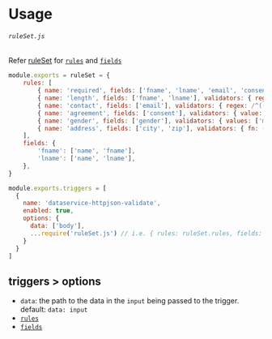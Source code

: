 # Usage
###### `ruleSet.js`
Refer [ruleSet](https://github.com/KlickInc/klick-dataservice/packages/12498#ruleSet) for [`rules`](https://github.com/KlickInc/klick-dataservice/packages/12498#ruleSet--rules) and [`fields`](https://github.com/KlickInc/klick-dataservice/packages/12498#ruleSet--fields)
```js
module.exports = ruleSet = {
    rules: [
        { name: 'required', fields: ['fname', 'lname', 'email', 'consent'], required: true, error: 'this field is required' },
        { name: 'length', fields: ['fname', 'lname'], validators: { regex: /.{2,}/ }, error: 'too short' },
        { name: 'contact', fields: ['email'], validators: { regex: /^(([0-9a-zA-Z])+([-._'+&]))*[0-9a-zA-Z]+@([-0-9a-zA-Z]+[.])+[a-zA-Z]{2,6}$/ }, error: 'invalid email' },
        { name: 'agreement', fields: ['consent'], validators: { value: true }, error: 'consent needed' },
        { name: 'gender', fields: ['gender'], validators: { values: ['male', 'female', 'non-binary'] }, error: 'gender is required' },
        { name: 'address', fields: ['city', 'zip'], validators: { fn: (value, field, data, rule) => true }, error: 'address is incorrect' },
    ],
    fields: {
        'fname': ['name', 'fname'],
        'lname': ['name', 'lname'],
    },
}
```


```js
module.exports.triggers = [
  {
    name: 'dataservice-httpjson-validate',
    enabled: true,
    options: {
      data: ['body'],
      ...require('ruleSet.js') // i.e. { rules: ruleSet.rules, fields: ruleSet.fields }
    }
  }
]
```
## triggers > options

- `data`: the path to the data in the `input` being passed to the trigger. default: `data: input`
- [`rules`](https://github.com/KlickInc/klick-dataservice/packages/12498#ruleSet--rules)
- [`fields`](https://github.com/KlickInc/klick-dataservice/packages/12498#ruleSet--fields)
